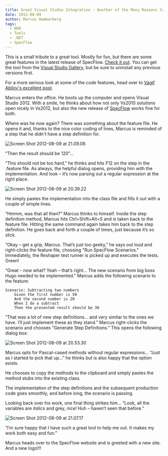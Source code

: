 ```yaml
---
title: Great Visual Studio Integration - Another of the Many Reasons to Upgrade to SpecFlow 1.9
date: 2012-08-09
author: Marcus Hammarberg
tags:
  - BDD
  - Tools
  - .NET
  - SpecFlow
---
```


This is a small tribute to a great tool. Mostly for fun, but there are some great features in the latest release of SpecFlow. [Check it out](http://www.specflow.org/specflownew/WhatsNew19.html). You can get the tool from the [Visual Studio Gallery](http://visualstudiogallery.msdn.microsoft.com/9915524d-7fb0-43c3-bb3c-a8a14fbd40ee), but be sure to uninstall any previous versions first.

For a more serious look at some of the code features, head over to [Vagif Abilov's excellent post](http://bloggingabout.net/blogs/vagif/archive/2012/08/07/dry-one-of-the-many-reasons-to-upgrade-to-specflow-1-9.aspx).

Marcus enters the office. He boots up the computer and opens Visual Studio 2012. With a smile, he thinks about how not only Vs2010 solutions open nicely in Vs2012, but also the new release of [SpecFlow](http://www.specflow.org) works fine for both.

Where was he now again? There was something about the feature file. He opens it and, thanks to the nice color coding of lines, Marcus is reminded of a step that he didn't have a step definition for.

![Screen Shot 2012-08-09 at 21.09.06](/img/Screen%252520Shot%2525202012-08-09%252520at%25252021.09.06_thumb.png)

“Then the result should be 120”…

"This should not be too hard," he thinks and hits F12 on the step in the .feature file. As always, the helpful dialog opens, providing him with the implementation. And look – it’s now parsing out a regular expression at the right place.

![Screen Shot 2012-08-09 at 20.39.22](/img/Screen%252520Shot%2525202012-08-09%252520at%25252020.39.22_thumb.png)

He simply pastes the implementation into the class file and fills it out with a couple of simple lines.

“Hmmm, was that all then?” Marcus thinks to himself. Inside the step definition method, Marcus hits Ctrl+Shift+Alt+S and is taken back to the feature file. Hitting the same command again takes him back to the step definition. He goes back and forth a couple of times, just because it’s so slick.

“Okay – get a grip, Marcus. That’s just too geeky,” he says out loud and right-clicks the feature file, choosing "Run SpecFlow Scenarios." Immediately, the Reshaper test runner is picked up and executes the tests. Green!

“Great – now what? Yeah – that’s right… The new scenario from big boss Hugo needed to be implemented.” Marcus adds the following scenario to the feature:

```gherkin
Scenario: Subtracting two numbers
    Given the first number is 50
    And the second number is 20
    When I do a subtract
    Then the presented result should be 30
```

“That was a lot of new step definitions… and very similar to the ones we have. I’ll just implement these as they stand.” Marcus right-clicks the scenario and chooses "Generate Step Definitions." This opens the following dialog box:

![Screen Shot 2012-08-09 at 20.53.30](/img/Screen%252520Shot%2525202012-08-09%252520at%25252020.53.30_thumb%25255B1%25255D.png)

Marcus opts for Pascal-cased methods without regular expressions…  “Just as I started to pick that up…” he thinks but is also happy that the option exists.

He chooses to copy the methods to the clipboard and simply pastes the method stubs into the existing class.

The implementation of the step definitions and the subsequent production code goes smoothly, and before long, the scenario is passing.

Looking back over his work, one final thing strikes him… “Look, all the variables are *italics* and grey, nice! Huh – haven’t seen that before.”

![Screen Shot 2012-08-09 at 21.07.17](/img/Screen%252520Shot%2525202012-08-09%252520at%25252021.07.17_thumb.png?imgmax=800)

“I’m sure happy that I have such a great tool to help me out. It makes my work both easy and fun.”

Marcus heads over to the SpecFlow website and is greeted with a new site. And a new logo!!!
